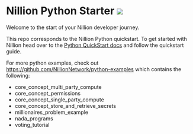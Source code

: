 # Nillion Python Starter <a href="https://github.com/NillionNetwork/nillion-python-starter/blob/main/LICENSE"><img src="https://img.shields.io/badge/license-MIT-blue.svg"></a>

Welcome to the start of your Nillion developer journey.

This repo corresponds to the Nillion Python quickstart. To get started with Nillion head over to the [Python QuickStart docs](https://docs.nillion.com/python-quickstart) and follow the quickstart guide. 

For more python examples, check out https://github.com/NillionNetwork/python-examples which contains the following:
- core_concept_multi_party_compute
- core_concept_permissions
- core_concept_single_party_compute
- core_concept_store_and_retrieve_secrets
- millionaires_problem_example
- nada_programs
- voting_tutorial
